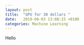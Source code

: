 ```yaml
---
layout: post
title:  "GPU for 30 dollars "
date:   2019-08-03 13:08:15 +0100
categories: Machine Learning
---
```



Hello
